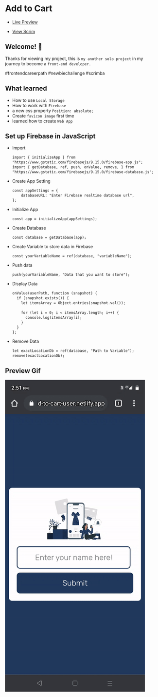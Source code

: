 # Add to Cart

* <a href="https://add-to-cart-user.netlify.app/">Live Preview</a>

* <a href="https://scrimba.com/scrim/caGkqRH9?pl=pMQBqbdhb">View Scrim</a>

## Welcome! 👋

Thanks for viewing my project, this is `my another solo project` in my journey to become a `front-end developer.`

#frontendcareerpath #newbiechallenge #scrimba

## What learned 

* How to use `Local Storage`
* How to work with `Firebase`
* a new css property `Position: absolute;`
* Create `favicon image` first time
* learned how to create `Web App`

## Set up Firebase in JavaScript

  * Import
    
    ```
    import { initializeApp } from "https://www.gstatic.com/firebasejs/9.15.0/firebase-app.js";
    import { getDatabase, ref, push, onValue, remove, } from "https://www.gstatic.com/firebasejs/9.15.0/firebase-database.js";
    ```
    
  * Create App Setting

    ```
    const appSettings = {
        databaseURL: "Enter Firebase realtime database url",
    };
    ```

  * Initialize App

    ```
    const app = initializeApp(appSettings);
    ```

  * Create Database

    ```
    const database = getDatabase(app);
    ```

  * Create Variable to store data in Firebase

    ```
    const yourVariableName = ref(database, "variableName");
    ```

  * Push data

    ```
    push(yourVariableName, "Data that you want to store");
    ```

  * Display Data

    ```
    onValue(userPath, function (snapshot) {
      if (snapshot.exists()) {
        let itemsArray = Object.entries(snapshot.val());

        for (let i = 0; i < itemsArray.length; i++) {
          console.log(itemsArray[i];
        }
      }
    };
    ```

  * Remove Data

    ```
    let exactLocationDb = ref(database, "Path to Variable");
    remove(exactLocationDb);
    ```

## Preview Gif

 ![](https://github.com/MrSandeepSharma/Add-to-Cart/blob/main/assets/demo.gif)
